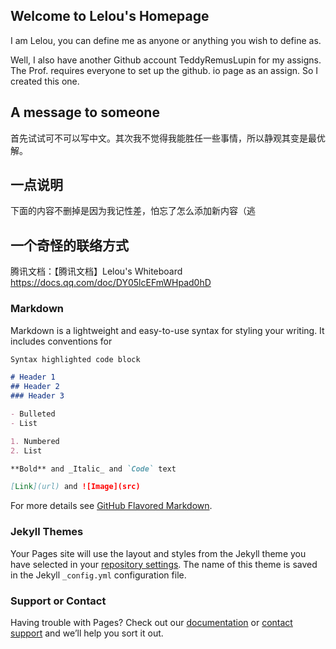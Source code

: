 ## Welcome to Lelou's Homepage

I am Lelou, you can define me as anyone or anything you wish to define as.

Well, I also have another Github account TeddyRemusLupin for my assigns. The Prof. requires everyone to set up the github. io page as an assign. So I created this one.

## A message to someone 
首先试试可不可以写中文。其次我不觉得我能胜任一些事情，所以静观其变是最优解。

## 一点说明
下面的内容不删掉是因为我记性差，怕忘了怎么添加新内容（逃

## 一个奇怪的联络方式
腾讯文档：【腾讯文档】Lelou's Whiteboard https://docs.qq.com/doc/DY05lcEFmWHpad0hD

### Markdown

Markdown is a lightweight and easy-to-use syntax for styling your writing. It includes conventions for

```markdown
Syntax highlighted code block

# Header 1
## Header 2
### Header 3

- Bulleted
- List

1. Numbered
2. List

**Bold** and _Italic_ and `Code` text

[Link](url) and ![Image](src)
```

For more details see [GitHub Flavored Markdown](https://guides.github.com/features/mastering-markdown/).

### Jekyll Themes

Your Pages site will use the layout and styles from the Jekyll theme you have selected in your [repository settings](https://github.com/lelouspike/lelouspike.github.io/settings). The name of this theme is saved in the Jekyll `_config.yml` configuration file.

### Support or Contact

Having trouble with Pages? Check out our [documentation](https://help.github.com/categories/github-pages-basics/) or [contact support](https://github.com/contact) and we’ll help you sort it out.
